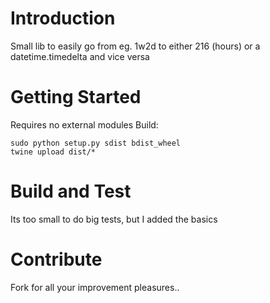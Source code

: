 # Introduction 
Small lib to easily go from eg. 1w2d to either 216 (hours) or a datetime.timedelta and vice versa

# Getting Started
Requires no external modules
Build:
```
sudo python setup.py sdist bdist_wheel
twine upload dist/*
```

# Build and Test
Its too small to do big tests, but I added the basics

# Contribute
Fork for all your improvement pleasures..